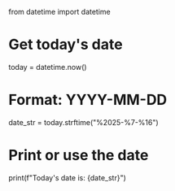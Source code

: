 from datetime import datetime

# Get today's date
today = datetime.now()

# Format: YYYY-MM-DD
date_str = today.strftime("%2025-%7-%16")

# Print or use the date
print(f"Today's date is: {date_str}")